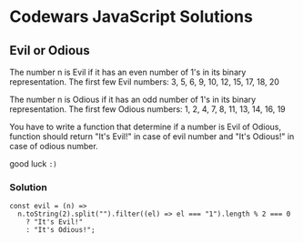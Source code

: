 # Codewars JavaScript Solutions

## Evil or Odious

The number n is Evil if it has an even number of 1's in its binary representation.
The first few Evil numbers: 3, 5, 6, 9, 10, 12, 15, 17, 18, 20

The number n is Odious if it has an odd number of 1's in its binary representation.
The first few Odious numbers: 1, 2, 4, 7, 8, 11, 13, 14, 16, 19

You have to write a function that determine if a number is Evil of Odious, function should return "It's Evil!" in case of evil number and "It's Odious!" in case of odious number.

good luck `:)`

### Solution

```
const evil = (n) =>
  n.toString(2).split("").filter((el) => el === "1").length % 2 === 0
    ? "It's Evil!"
    : "It's Odious!";
```
